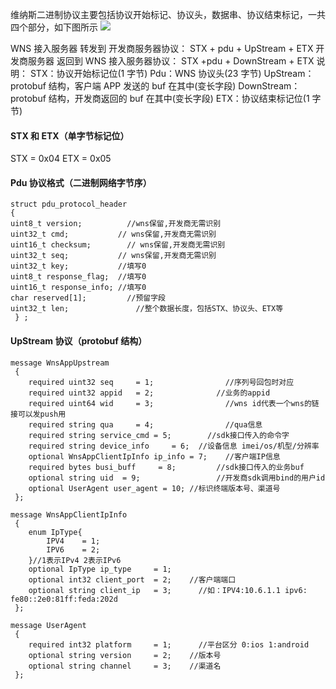 
维纳斯二进制协议主要包括协议开始标记、协议头，数据串、协议结束标记，一共四个部分，如下图所示
![](https://mccdn.qcloud.com/static/img/7c0516d8ab1e543d0230d80468fa1631/wns-protobuf.png)

WNS 接入服务器 转发到 开发商服务器协议： STX + pdu + UpStream + ETX
开发商服务器 返回到 WNS 接入服务器协议： STX +pdu + DownStream + ETX
说明：
STX：协议开始标记位(1 字节)
Pdu：WNS 协议头(23 字节)
UpStream： protobuf 结构，客户端 APP 发送的 buf 在其中(变长字段)
DownStream：protobuf 结构，开发商返回的 buf 在其中(变长字段)
ETX：协议结束标记位(1 字节)

#### STX 和 ETX（单字节标记位）
STX = 0x04
ETX = 0x05

#### Pdu 协议格式（二进制网络字节序）

```
struct pdu_protocol_header
{ 
uint8_t version;     	  //wns保留,开发商无需识别
uint32_t cmd;     	    // wns保留,开发商无需识别
uint16_t checksum;   	  // wns保留,开发商无需识别
uint32_t seq;     	    // wns保留,开发商无需识别
uint32_t key;     	    //填写0
uint8_t response_flag;	//填写0
uint16_t response_info;	//填写0
char reserved[1];	      //预留字段
uint32_t len;		        //整个数据长度，包括STX、协议头、ETX等 
 } ;
```


#### UpStream 协议（protobuf 结构）
```
message WnsAppUpstream
 {
 	required uint32 seq 	= 1;			    //序列号回包时对应
 	required uint32 appid 	= 2;			  //业务的appid
 	required uint64 wid 	= 3;			    //wns id代表一个wns的链接可以发push用
 	required string qua 	= 4;			    //qua信息
 	required string service_cmd = 5;		//sdk接口传入的命令字
 	required string device_info 	= 6;  //设备信息 imei/os/机型/分辨率
 	optional WnsAppClientIpInfo ip_info	= 7;	//客户端IP信息
 	required bytes busi_buff	 = 8;		  //sdk接口传入的业务buf
 	optional string uid  = 9;			      //开发商sdk调用bind的用户id
 	optional UserAgent user_agent = 10; //标识终端版本号、渠道号
 };
```

```
message WnsAppClientIpInfo
 {
 	enum IpType{
 		IPV4	= 1;
 		IPV6	= 2;
 	}//1表示IPv4 2表示IPv6
 	optional IpType ip_type		= 1;
 	optional int32 client_port	= 2;	//客户端端口
 	optional string client_ip	= 3;	  //如：IPV4:10.6.1.1 ipv6: fe80::2e0:81ff:feda:202d
 };
```

```
message UserAgent
 {
 	required int32 platform		= 1;	  //平台区分 0:ios 1:android
 	optional string version		= 2;  	//版本号
 	optional string channel		= 3;   	//渠道名
 };
```